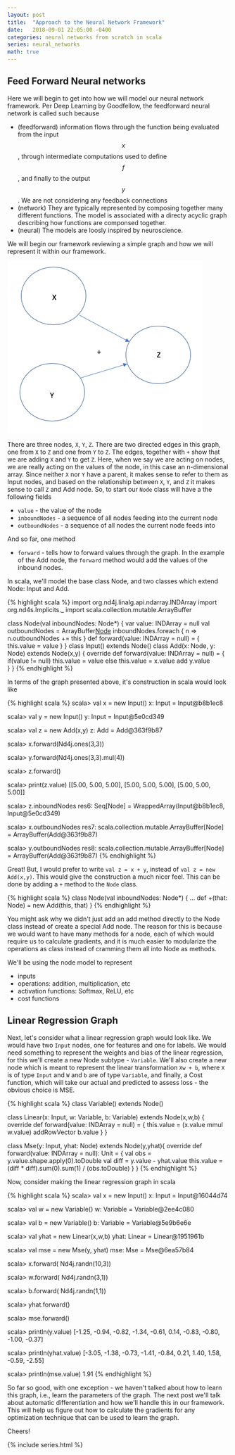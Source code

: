 ```yaml
---
layout: post
title:  "Approach to the Neural Network Framework"
date:   2018-09-01 22:05:00 -0400
categories: neural networks from scratch in scala
series: neural_networks
math: true
---
```


## Feed Forward Neural networks

Here we will begin to get into how we will model our neural network framework.  Per Deep Learning by Goodfellow, the feedforward neural network is called such because

* (feedforward) information flows through the function being evaluated from the input $$x$$, through intermediate computations used to define $$f$$, and finally to the output $$y$$.  We are not considering any feedback connections
* (network) They are typically represented by composing together many different functions.  The model is associated with a directy acyclic graph describing how functions are componsed together.
* (neural) The models are loosly inspired by neuroscience.

We will begin our framework reviewing a simple graph and how we will represent it within our framework.  

![add](/assets/add.png)

There are three nodes, `X`, `Y`, `Z`.  There are two directed edges in this graph, one from `X` to `Z` and one from `Y` to `Z`.  The edges, together with `+` show that we are adding `X` and `Y` to get `Z`.  Here, when we say we are acting on nodes, we are really acting on the values of the node, in this case an n-dimensional array.  Since neither `X` nor `Y` have a parent, it makes sense to refer to them as Input nodes, and based on the relationship between `X`, `Y`, and `Z` it makes sense to call `Z` and Add node.  So, to start our `Node` class will have a the following fields
* `value` - the value of the node
* `inboundNodes` - a sequence of all nodes feeding into the current node
* `outboundNodes` - a sequence of all nodes the current node feeds into

And so far, one method
* `forward` - tells how to forward values through the graph.  In the example of the Add node, the `forward` method would add the values of the inbound nodes.

In scala, we'll model the base class Node, and two classes which extend Node: Input and Add.  

{% highlight scala %}
import org.nd4j.linalg.api.ndarray.INDArray
import org.nd4s.Implicits._
import scala.collection.mutable.ArrayBuffer

class Node(val inboundNodes: Node*) {
  var value: INDArray = null
  val outboundNodes = ArrayBuffer[Node]()
  inboundNodes.foreach { n => n.outboundNodes += this }
  def forward(value: INDArray = null) = {
    this.value = value
  }
}
class Input() extends Node()
class Add(x: Node, y: Node) extends Node(x,y) {
  override def forward(value: INDArray = null) = {
    if(value != null) this.value = value
    else this.value = x.value add y.value  
  }
}
{% endhighlight %}

In terms of the graph presented above, it's construction in scala would look like

{% highlight scala %}
scala> val x = new Input()
x: Input = Input@b8b1ec8

scala> val y = new Input()
y: Input = Input@5e0cd349

scala> val z = new Add(x,y)
z: Add = Add@363f9b87

scala> x.forward(Nd4j.ones(3,3))

scala> y.forward(Nd4j.ones(3,3).mul(4))

scala> z.forward()

scala> print(z.value)
[[5.00, 5.00, 5.00],
 [5.00, 5.00, 5.00],
 [5.00, 5.00, 5.00]]

scala> z.inboundNodes
res6: Seq[Node] = WrappedArray(Input@b8b1ec8, Input@5e0cd349)

scala> x.outboundNodes
res7: scala.collection.mutable.ArrayBuffer[Node] = ArrayBuffer(Add@363f9b87)

scala> y.outboundNodes
res8: scala.collection.mutable.ArrayBuffer[Node] = ArrayBuffer(Add@363f9b87)
{% endhighlight %}

Great! But, I would prefer to write `val z = x + y`, instead of `val z = new Add(x,y)`.  This would give the construction a much nicer feel.  This can be done by adding a `+` method to the `Node` class.

{% highlight scala %}
class Node(val inboundNodes: Node*) {
  ...
  def +(that: Node) = new Add(this, that)
}
{% endhighlight %}

You might ask why we didn't just add an add method directly to the Node class instead of create a special Add node.  The reason for this is because we would want to have many methods for a node, each of which would require us to calculate gradients, and it is much easier to modularize the operations as class instead of cramming them all into Node as methods.  

We'll be using the node model to represent

* inputs
* operations: addition, multiplication, etc
* activation functions: Softmax, ReLU, etc
* cost functions


## Linear Regression Graph

Next, let's consider what a linear regression graph would look like.  We would have two `Input` nodes, one for features and one for labels.  We would need something to represent the weights and bias of the linear regression, for this we'll create a new Node subtype - `Variable`. We'll also create a new node which is meant to represent the linear transformation `Xw + b`, where `X` is of type `Input` and `W` and `b` are of type `Variable`, and finally, a Cost function, which will take our actual and predicted to assess loss - the obvious choice is MSE.   

{% highlight scala %}
class Variable() extends Node()

class Linear(x: Input, w: Variable, b: Variable) extends Node(x,w,b) {
  override def forward(value: INDArray = null) = {
    this.value = (x.value mmul w.value) addRowVector b.value
  }
}

class Mse(y: Input, yhat: Node) extends Node(y,yhat){
  override def forward(value: INDArray = null): Unit = {
    val obs = y.value.shape.apply(0).toDouble
    val diff = y.value - yhat.value
    this.value = (diff * diff).sum(0).sum(1) / (obs.toDouble)
  }
}
{% endhighlight %}

Now, consider making the linear regression graph in scala

{% highlight scala %}
scala> val x = new Input()
x: Input = Input@16044d74

scala> val w = new Variable()
w: Variable = Variable@2ee4c080

scala> val b = new Variable()
b: Variable = Variable@5e9b6e6e

scala> val yhat = new Linear(x,w,b)
yhat: Linear = Linear@1951961b

scala> val mse = new Mse(y, yhat)
mse: Mse = Mse@6ea57b84

scala> x.forward( Nd4j.randn(10,3))

scala> w.forward( Nd4j.randn(3,1))

scala> b.forward( Nd4j.randn(1,1))

scala> yhat.forward()

scala> mse.forward()

scala> println(y.value)
[-1.25, -0.94, -0.82, -1.34, -0.61, 0.14, -0.83, -0.80, -1.00, -0.37]

scala> println(yhat.value)
[-3.05, -1.38, -0.73, -1.41, -0.84, 0.21, 1.40, 1.58, -0.59, -2.55]

scala> println(mse.value)
1.91
{% endhighlight %}

So far so good, with one exception - we haven't talked about how to learn this graph, i.e., learn the parameters of the graph.  The next post we'll talk about automatic differentiation and how we'll handle this in our framework.  This will help us figure out how to calculate the gradients for any optimization technique that can be used to learn the graph.  

Cheers!

{% include series.html %}
